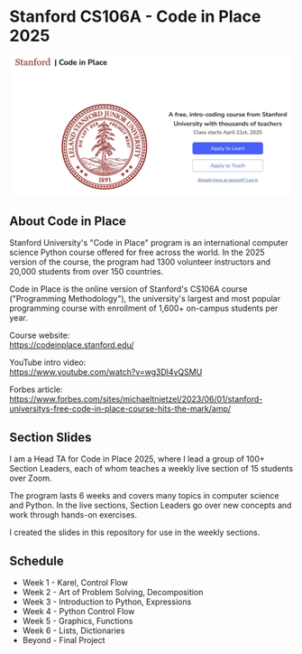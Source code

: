# Stanford CS106A - Code in Place 2025

<p align="center">
    <img src="media/cip_2025_homepage.jpg" width="500">
</p>

## About Code in Place

Stanford University's "Code in Place" program is an international computer science Python course offered for free across the world.  In the 2025 version of the course, the program had 1300 volunteer instructors and 20,000 students from over 150 countries.

Code in Place is the online version of Stanford's CS106A course ("Programming Methodology"), the university's largest and most popular programming course with enrollment of 1,600+ on-campus students per year.

Course website: 
<br>
https://codeinplace.stanford.edu/

YouTube intro video: 
<br> 
https://www.youtube.com/watch?v=wg3Dl4yQSMU

Forbes article:
<br>
https://www.forbes.com/sites/michaeltnietzel/2023/06/01/stanford-universitys-free-code-in-place-course-hits-the-mark/amp/


## Section Slides

I am a Head TA for Code in Place 2025, where I lead a group of 100+ Section Leaders, each of whom teaches a weekly live section of 15 students over Zoom.

The program lasts 6 weeks and covers many topics in computer science and Python.  In the live sections, Section Leaders go over new concepts and work through hands-on exercises.

I created the slides in this repository for use in the weekly sections.

## Schedule

- Week 1 - Karel, Control Flow
- Week 2 - Art of Problem Solving, Decomposition
- Week 3 - Introduction to Python, Expressions
- Week 4 - Python Control Flow
- Week 5 - Graphics, Functions
- Week 6 - Lists, Dictionaries
- Beyond - Final Project